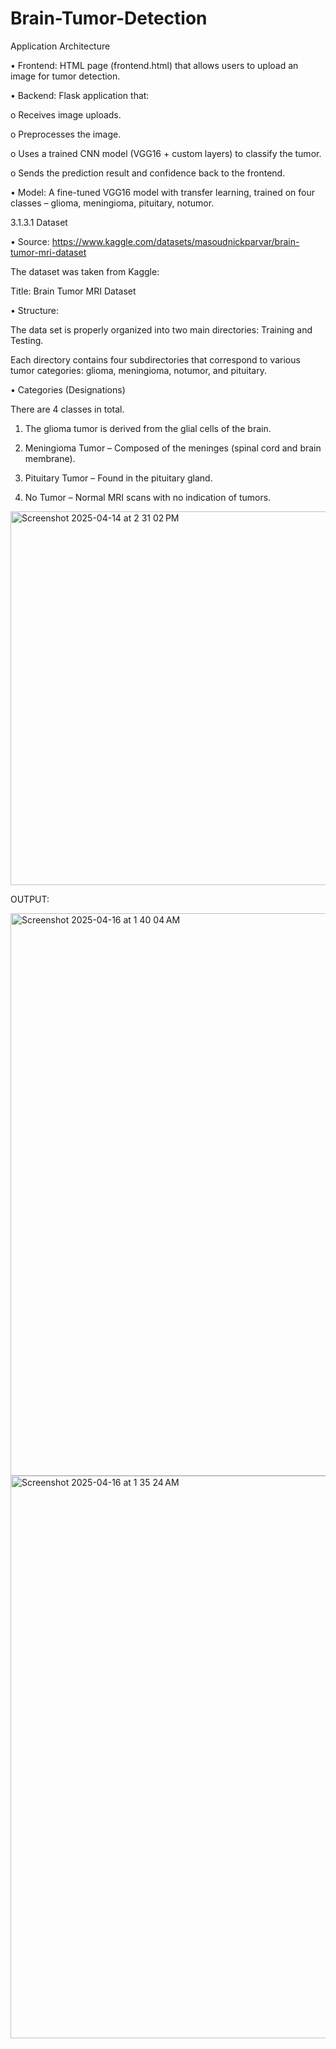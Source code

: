 # Brain-Tumor-Detection

Application Architecture

• Frontend: HTML page (frontend.html) that allows users to upload an image for tumor detection.


• Backend: Flask application that:


o Receives image uploads.


o Preprocesses the image.



o Uses a trained CNN model (VGG16 + custom layers) to classify the tumor.


o Sends the prediction result and confidence back to the frontend.


• Model: A fine-tuned VGG16 model with transfer learning, trained on four classes – glioma, meningioma,
pituitary, notumor.


3.1.3.1 Dataset


• Source: https://www.kaggle.com/datasets/masoudnickparvar/brain-tumor-mri-dataset


The dataset was taken from Kaggle:


Title: Brain Tumor MRI Dataset


• Structure:


The data set is properly organized into two main directories: Training and Testing.


Each directory contains four subdirectories that correspond to various tumor categories: glioma, meningioma,
notumor, and pituitary.


• Categories (Designations)


There are 4 classes in total.


1. The glioma tumor is derived from the glial cells of the brain.


2. Meningioma Tumor – Composed of the meninges (spinal cord and brain membrane).


3. Pituitary Tumor – Found in the pituitary gland.


4. No Tumor – Normal MRI scans with no indication of tumors.

<img width="1305" height="598" alt="Screenshot 2025-04-14 at 2 31 02 PM" src="https://github.com/user-attachments/assets/b06805d0-c88e-4a79-9084-9f51631d9d2c" />




OUTPUT:

<img width="1440" height="900" alt="Screenshot 2025-04-16 at 1 40 04 AM" src="https://github.com/user-attachments/assets/4d4a33ec-4a71-4786-891a-72a78163dd40" />

<img width="1440" height="900" alt="Screenshot 2025-04-16 at 1 35 24 AM" src="https://github.com/user-attachments/assets/1fbeb897-ee40-412b-bc86-17e170d5a021" />



